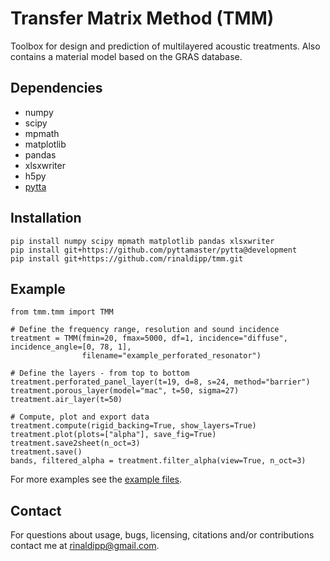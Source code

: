 # Transfer Matrix Method (TMM)
Toolbox for design and prediction of multilayered acoustic treatments. Also contains a material model based on the GRAS database.

## Dependencies
- numpy 
- scipy 
- mpmath
- matplotlib
- pandas
- xlsxwriter
- h5py  
- [pytta](https://github.com/PyTTAmaster/PyTTa)

## Installation
    pip install numpy scipy mpmath matplotlib pandas xlsxwriter
    pip install git+https://github.com/pyttamaster/pytta@development
    pip install git+https://github.com/rinaldipp/tmm.git

## Example
    from tmm.tmm import TMM

    # Define the frequency range, resolution and sound incidence
    treatment = TMM(fmin=20, fmax=5000, df=1, incidence="diffuse", incidence_angle=[0, 78, 1],
                    filename="example_perforated_resonator")

    # Define the layers - from top to bottom
    treatment.perforated_panel_layer(t=19, d=8, s=24, method="barrier")
    treatment.porous_layer(model="mac", t=50, sigma=27)
    treatment.air_layer(t=50)

    # Compute, plot and export data
    treatment.compute(rigid_backing=True, show_layers=True)
    treatment.plot(plots=["alpha"], save_fig=True)
    treatment.save2sheet(n_oct=3)
    treatment.save()
    bands, filtered_alpha = treatment.filter_alpha(view=True, n_oct=3)

For more examples see the [example files](https://github.com/rinaldipp/tmm/tree/main/examples).

## Contact
For questions about usage, bugs, licensing, citations and/or contributions contact me at rinaldipp@gmail.com.



